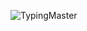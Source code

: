 ![TypingMaster](https://user-images.githubusercontent.com/99782520/184527013-f245a397-056a-4ae0-b87c-595a77a6bd3e.png)

